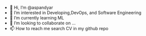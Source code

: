 - 👋 Hi, I’m @aspandyar
- 👀 I’m interested in Developing,DevOps, and Software Engineering
- 🌱 I’m currently learning ML
- 💞️ I’m looking to collaborate on ...
- 📫 How to reach me search CV in my github repo
